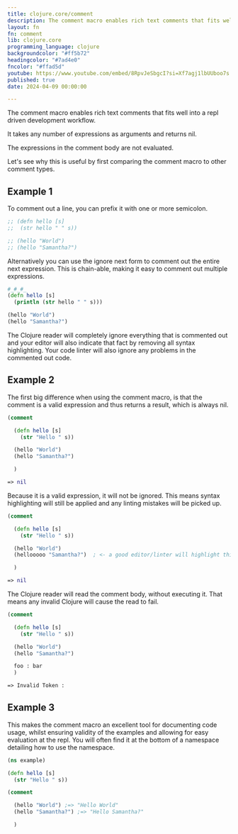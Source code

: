 ```yaml
---
title: clojure.core/comment
description: The comment macro enables rich text comments that fits well into a repl driven development workflow.
layout: fn
fn: comment
lib: clojure.core
programming_language: clojure
backgroundcolor: "#ff5b72"
headingcolor: "#7ad4e0"
fncolor: "#ffad5d"
youtube: https://www.youtube.com/embed/8RpvJeSbgcI?si=Xf7agj1lbUUboo7s
published: true
date: 2024-04-09 00:00:00

---
```

The comment macro enables rich text comments that fits well into a repl driven development workflow.

It takes any number of expressions as arguments and returns nil.

The expressions in the comment body are not evaluated.

Let's see why this is useful by first comparing the comment macro to other comment types.

## Example 1

To comment out a line, you can prefix it with one or more semicolon.

```clojure
;; (defn hello [s]
;;  (str hello " " s))

;; (hello "World")
;; (hello "Samantha?")
```

Alternatively you can use the ignore next form to comment out the entire next expression. This is chain-able, making it easy to comment out multiple expressions.

```clojure
#_#_#_
(defn hello [s]
  (println (str hello " " s)))

(hello "World")
(hello "Samantha?")

```

The Clojure reader will completely ignore everything that is commented out and your editor will also indicate that fact by removing all syntax highlighting. Your code linter will also ignore any problems in the commented out code.

## Example 2

The first big difference when using the comment macro, is that the comment is a valid expression and thus returns a result, which is always nil.

```clojure
(comment

  (defn hello [s]
    (str "Hello " s))

  (hello "World")
  (hello "Samantha?")

  )

=> nil

```

Because it is a valid expression, it will not be ignored. This means syntax highlighting will still be applied and any linting mistakes will be picked up.

```clojure
(comment

  (defn hello [s]
    (str "Hello " s))

  (hello "World")
  (hellooooo "Samantha?")  ; <- a good editor/linter will highlight this problem

  )

=> nil
```

The Clojure reader will read the comment body, without executing it. That means any invalid Clojure will cause the read to fail.

```clojure
(comment

  (defn hello [s]
    (str "Hello " s))

  (hello "World")
  (hello "Samantha?")

  foo : bar
  )

=> Invalid Token :

```

## Example 3

This makes the comment macro an excellent tool for documenting code usage, whilst ensuring validity of the examples and allowing for easy evaluation at the repl. You will often find it at the bottom of a namespace detailing how to use the namespace.

```clojure
(ns example)

(defn hello [s]
  (str "Hello " s))

(comment

  (hello "World") ;=> "Hello World"
  (hello "Samantha?") ;=> "Hello Samantha?"

  )
```
